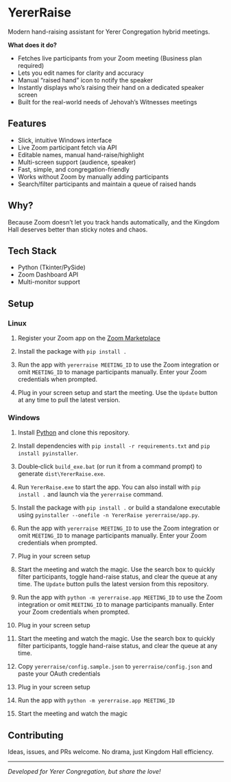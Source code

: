 # YererRaise

Modern hand-raising assistant for Yerer Congregation hybrid meetings.

**What does it do?**
- Fetches live participants from your Zoom meeting (Business plan required)
- Lets you edit names for clarity and accuracy
- Manual “raised hand” icon to notify the speaker
- Instantly displays who’s raising their hand on a dedicated speaker screen
- Built for the real-world needs of Jehovah’s Witnesses meetings

## Features

- Slick, intuitive Windows interface
- Live Zoom participant fetch via API
- Editable names, manual hand-raise/highlight
- Multi-screen support (audience, speaker)
- Fast, simple, and congregation-friendly
- Works without Zoom by manually adding participants
- Search/filter participants and maintain a queue of raised hands

## Why?

Because Zoom doesn’t let you track hands automatically, and the Kingdom Hall deserves better than sticky notes and chaos.

## Tech Stack

- Python (Tkinter/PySide)
- Zoom Dashboard API
- Multi-monitor support

## Setup

### Linux
1. Register your Zoom app on the [Zoom Marketplace](https://marketplace.zoom.us/)




2. Install the package with `pip install .`
3. Run the app with `yererraise MEETING_ID` to use the Zoom integration or omit `MEETING_ID` to manage participants manually. Enter your Zoom credentials when prompted.
4. Plug in your screen setup and start the meeting. Use the `Update` button at any time to pull the latest version.

### Windows
1. Install [Python](https://www.python.org/) and clone this repository.
2. Install dependencies with `pip install -r requirements.txt` and `pip install pyinstaller`.
3. Double‑click `build_exe.bat` (or run it from a command prompt) to generate `dist\YererRaise.exe`.
4. Run `YererRaise.exe` to start the app. You can also install with `pip install .` and launch via the `yererraise` command.




2. Install the package with `pip install .` or build a standalone executable using `pyinstaller --onefile -n YererRaise yererraise/app.py`.
3. Run the app with `yererraise MEETING_ID` to use the Zoom integration or omit `MEETING_ID` to manage participants manually. Enter your Zoom credentials when prompted.
4. Plug in your screen setup
5. Start the meeting and watch the magic. Use the search box to quickly filter participants, toggle hand-raise status, and clear the queue at any time. The `Update` button pulls the latest version from this repository.


2. Run the app with `python -m yererraise.app MEETING_ID` to use the Zoom integration or omit `MEETING_ID` to manage participants manually. Enter your Zoom credentials when prompted.
3. Plug in your screen setup
4. Start the meeting and watch the magic. Use the search box to quickly filter participants, toggle hand-raise status, and clear the queue at any time.

2. Copy `yererraise/config.sample.json` to `yererraise/config.json` and paste your OAuth credentials
3. Plug in your screen setup
4. Run the app with `python -m yererraise.app MEETING_ID`
5. Start the meeting and watch the magic





## Contributing

Ideas, issues, and PRs welcome. No drama, just Kingdom Hall efficiency.

---

*Developed for Yerer Congregation, but share the love!*

